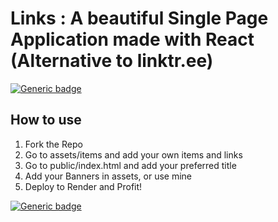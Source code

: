 # Links : A beautiful Single Page Application made with React (Alternative to linktr.ee)

[![Generic badge](https://img.shields.io/badge/Build-Success-<COLOR>.svg)](https://bio.devgossips.vercel.app/)

## How to use
1. Fork the Repo
2. Go to assets/items and add your own items and links
3. Go to public/index.html and add your preferred title
4. Add your Banners in assets, or use mine
5. Deploy to Render and Profit!

[![Generic badge](https://img.shields.io/badge/LIVE-DEMO-<COLOR>.svg)](https://bio.devgossips.vercel.app/)

